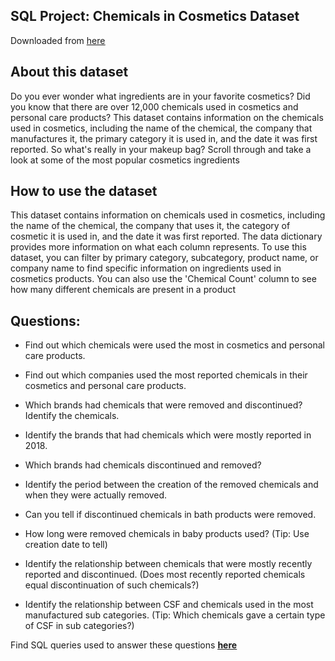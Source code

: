 ## SQL Project: Chemicals in Cosmetics Dataset
Downloaded from <ins>[here](chemicals-in-cosmetics.csv.zip)<ins>

## About this dataset
Do you ever wonder what ingredients are in your favorite cosmetics? Did you know that there are over 12,000 chemicals used in cosmetics and personal care products? This dataset contains information on the chemicals used in cosmetics, including the name of the chemical, the company that manufactures it, the primary category it is used in, and the date it was first reported. So what's really in your makeup bag? Scroll through and take a look at some of the most popular cosmetics ingredients

## How to use the dataset
This dataset contains information on chemicals used in cosmetics, including the name of the chemical, the company that uses it, the category of cosmetic it is used in, and the date it was first reported. The data dictionary provides more information on what each column represents.
To use this dataset, you can filter by primary category, subcategory, product name, or company name to find specific information on ingredients used in cosmetics products. You can also use the 'Chemical Count' column to see how many different chemicals are present in a product

## Questions:
* Find out which chemicals were used the most in cosmetics and personal care products.

* Find out which companies used the most reported chemicals in their cosmetics and personal care products.

* Which brands had chemicals that were removed and discontinued? Identify the chemicals.

* Identify the brands that had chemicals which were mostly reported in 2018.

* Which brands had chemicals discontinued and removed?

* Identify the period between the creation of the removed chemicals and when they were actually removed.

* Can you tell if discontinued chemicals in bath products were removed. 

* How long were removed chemicals in baby products used? (Tip: Use creation date to tell)

* Identify the relationship between chemicals that were mostly recently reported and discontinued. (Does most recently reported chemicals equal discontinuation of such chemicals?)

* Identify the relationship between CSF and chemicals used in the most manufactured sub categories. (Tip: Which chemicals gave a certain type of CSF in sub categories?)
  
Find SQL queries used to answer these questions **<ins>[here](Chemicals_In_Cosmetics.sql)<ins>**
